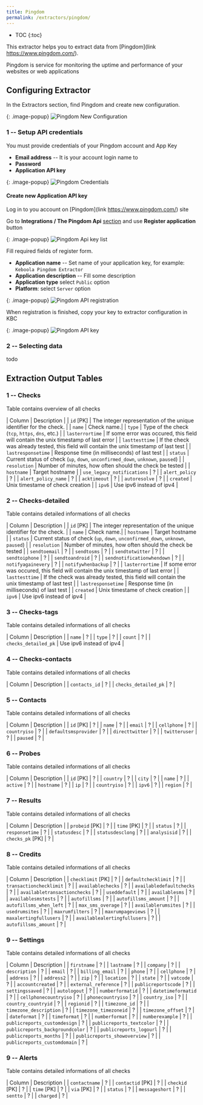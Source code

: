 ```yaml
---
title: Pingdom
permalink: /extractors/pingdom/
---
```


* TOC
{:toc}

This extractor helps you to extract data from [Pingdom](link https://www.pingdom.com/).

Pingdom is service for monitoring the uptime and performance of your websites or web applications

## Configuring Extractor
In the Extractors section, find Pingdom and create new configuration.

{: .image-popup}
![Pingdom New Configuration](/extractors/pingdom/01-new-configuration.png)

### 1 -- Setup API credentials

You must provide credentials of your Pingdom account and App Key

- **Email address** -- It is your account login name to
- **Password**
- **Application API key**

{: .image-popup}
![Pingdom Credentials](/extractors/pingdom/02-credentials.png)

#### Create new Application API key

Log in to you account on [Pingdom](link https://www.pingdom.com/) site

Go to **Integrations / The Pingdom Api** [section](https://my.pingdom.com/account/appkeys) and use **Register application** button

{: .image-popup}
![Pingdom Api key list](/extractors/pingdom/03-pingdom-api.png)

Fill required fields of register form.

- **Application name** -- Set name of your application key, for example: `Keboola Pingdom Extractor`
- **Application description** -- Fill some description
- **Application type** select `Public` option
- **Platform**: select `Server` option

{: .image-popup}
![Pingdom API registration](/extractors/pingdom/04-pingdom-api-form.png)

When registration is finished, copy your key to extractor configuration in KBC

{: .image-popup}
![Pingdom API key](/extractors/pingdom/05-pingdom-api-key.png)

### 2 -- Selecting data

todo

## Extraction Output Tables

### 1 -- Checks

Table contains overview of all checks

| Column | Description |
| `id` [PK] | The integer representation of the unique identifier for the check. |
| `name` | Check name.|
| `type` |  Type of the check (`tcp`, `https`, `dns`, etc.) |
| `lasterrortime` | If some error was occured, this field will contain the unix timestamp of last error |
| `lasttesttime` | If the check was already tested, this field will contain the unix timestamp of last test |
| `lastresponsetime` | Response time (in milliseconds) of last test |
| `status` | Current status of check (`up`, `down`, `unconfirmed_down`, `unknown`, `paused`) |
| `resolution` | Number of minutes, how often should the check be tested |
| `hostname` | Target hostname |
| `use_legacy_notifications` | ? |
| `alert_policy` | ? |
| `alert_policy_name` | ? |
| `acktimeout` | ? |
| `autoresolve` | ? |
| `created` | Unix timestame of check creation |
| `ipv6` | Use ipv6 instead of ipv4 |

### 2 -- Checks-detailed

Table contains detailed informations of all checks

| Column | Description |
| `id` [PK] | The integer representation of the unique identifier for the check. |
| `name` | Check name.|
| `hostname` | Target hostname |
| `status` | Current status of check (`up`, `down`, `unconfirmed_down`, `unknown`, `paused`) |
| `resolution` | Number of minutes, how often should the check be tested |
| `sendtoemail` | ? |
| `sendtosms` | ? |
| `sendtotwitter` | ? |
| `sendtoiphone` | ? |
| `sendtoandroid` | ? |
| `sendnotificationwhendown` | ? |
| `notifyagainevery` | ? |
| `notifywhenbackup` | ? |
| `lasterrortime` | If some error was occured, this field will contain the unix timestamp of last error |
| `lasttesttime` | If the check was already tested, this field will contain the unix timestamp of last test |
| `lastresponsetime` | Response time (in milliseconds) of last test |
| `created` | Unix timestame of check creation |
| `ipv6` | Use ipv6 instead of ipv4 |

### 3 -- Checks-tags

Table contains detailed informations of all checks

| Column | Description |
| `name` | ? |
| `type` | ? |
| `count` | ? |
| `checks_detailed_pk` | Use ipv6 instead of ipv4 |

### 4 -- Checks-contacts

Table contains detailed informations of all checks

| Column | Description |
| `contacts_id` | ? |
| `checks_detailed_pk` | ? |

### 5 -- Contacts

Table contains detailed informations of all checks

| Column | Description |
| `id` [PK] | ? |
| `name` | ? |
| `email` | ? |
| `cellphone` | ? |
| `countryiso` | ? |
| `defaultsmsprovider` | ? |
| `directtwitter` | ? |
| `twitteruser` | ? |
| `paused` | ? |

### 6 -- Probes

Table contains detailed informations of all checks

| Column | Description |
| `id` [PK] | ? |
| `country` | ? |
| `city` | ? |
| `name` | ? |
| `active` | ? |
| `hostname` | ? |
| `ip` | ? |
| `countryiso` | ? |
| `ipv6` | ? |
| `region` | ? |

### 7 -- Results

Table contains detailed informations of all checks

| Column | Description |
| `probeid` [PK] | ? |
| `time` [PK] | ? |
| `status` | ? |
| `responsetime` | ? |
| `statusdesc` | ? |
| `statusdesclong` | ? |
| `analysisid` | ? |
| `checks_pk` [PK] | ? |


### 8 -- Credits

Table contains detailed informations of all checks

| Column | Description |
| `checklimit` [PK] | ? |
| `defaultchecklimit` | ? |
| `transactionchecklimit` | ? |
| `availablechecks` | ? |
| `availabledefaultchecks` | ? |
| `availabletransactionchecks` | ? |
| `useddefault` | ? |
| `availablesms` | ? |
| `availablesmstests` | ? |
| `autofillsms` | ? |
| `autofillsms_amount` | ? |
| `autofillsms_when_left` | ? |
| `max_sms_overage` | ? |
| `availablerumsites` | ? |
| `usedrumsites` | ? |
| `maxrumfilters` | ? |
| `maxrumpageviews` | ? |
| `maxalertingfullusers` | ? |
| `availablealertingfullusers` | ? |
| `autofillsms_amount` | ? |


### 9 -- Settings

Table contains detailed informations of all checks

| Column | Description |
| `firstname` | ? |
| `lastname` | ? |
| `company` | ? |
| `description` | ? |
| `email` | ? |
| `billing_email` | ? |
| `phone` | ? |
| `cellphone` | ? |
| `address` | ? |
| `address2` | ? |
| `zip` | ? |
| `location` | ? |
| `state` | ? |
| `vatcode` | ? |
| `accountcreated` | ? |
| `external_reference` | ? |
| `publicreportscode` | ? |
| `settingssaved` | ? |
| `autologout` | ? |
| `numberformatid` | ? |
| `datetimeformatid` | ? |
| `cellphonecountryiso` | ? |
| `phonecountryiso` | ? |
| `country_iso` | ? |
| `country_countryid` | ? |
| `regionid` | ? |
| `timezone_id` | ? |
| `timezone_description` | ? |
| `timezone_timezoneid` | ? |
| `timezone_offset` | ? |
| `dateformat` | ? |
| `timeformat` | ? |
| `numberformat` | ? |
| `numberexample` | ? |
| `publicreports_customdesign` | ? |
| `publicreports_textcolor` | ? |
| `publicreports_backgroundcolor` | ? |
| `publicreports_logourl` | ? |
| `publicreports_months` | ? |
| `publicreports_showoverview` | ? |
| `publicreports_customdomain` | ? |

### 9 -- Alerts

Table contains detailed informations of all checks

| Column | Description |
| `contactname` | ? |
| `contactid` [PK] | ? |
| `checkid` [PK] | ? |
| `time` [PK] | ? |
| `via` [PK] | ? |
| `status` | ? |
| `messageshort` | ? |
| `sentto` | ? |
| `charged` | ? |